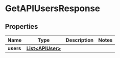 

# GetAPIUsersResponse


## Properties

| Name | Type | Description | Notes |
|------------ | ------------- | ------------- | -------------|
|**users** | [**List&lt;APIUser&gt;**](APIUser.md) |  |  |



